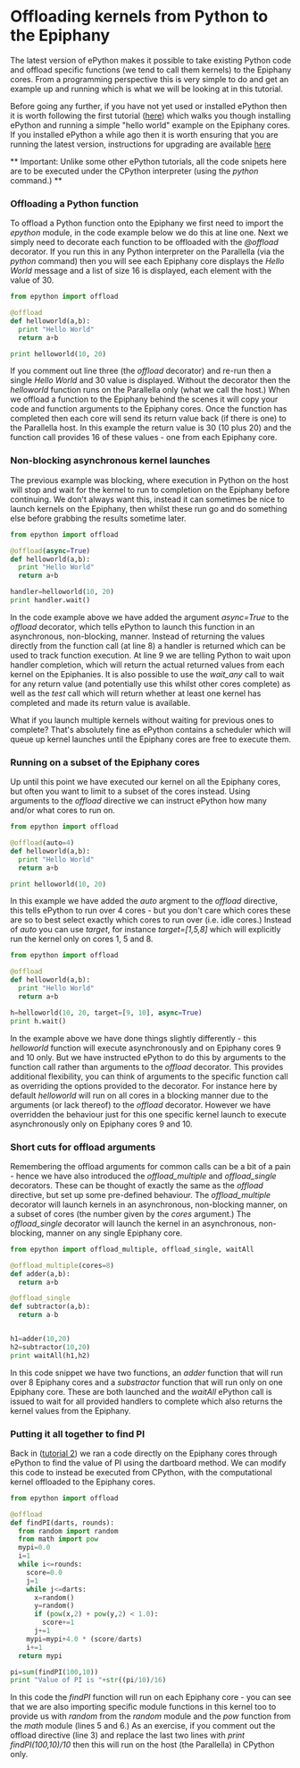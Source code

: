 # Offloading kernels from Python to the Epiphany

The latest version of ePython makes it possible to take existing Python code and offload specific functions (we tend to call them kernels) to the Epiphany cores. From a programming perspective this is very simple to do and get an example up and running which is what we will be looking at in this tutorial.

Before going any further, if you have not yet used or installed ePython then it is worth following the first tutorial ([here](tutorial1.md)) which walks you though installing ePython and running a simple "hello world" example on the Epiphany cores. If you installed ePython a while ago then it is worth ensuring that you are running the latest version, instructions for upgrading are available [here](installupgrade.md)

** Important: Unlike some other ePython tutorials, all the code snipets here are to be executed under the CPython interpreter (using the *python* command.) **

### Offloading a Python function

To offload a Python function onto the Epiphany we first need to import the *epython* module, in the code example below we do this at line one. Next we simply need to decorate each function to be offloaded with the *@offload* decorator. If you run this in any Python interpreter on the Parallella (via the *python* command) then you will see each Epiphany core displays the *Hello World* message and a list of size 16 is displayed, each element with the value of 30.

```python
from epython import offload

@offload
def helloworld(a,b):
  print "Hello World"
  return a+b

print helloworld(10, 20)
```

If you comment out line three (the *offload* decorator) and re-run then a single *Hello World* and 30 value is displayed. Without the decorator then the *helloworld* function runs on the Parallella only (what we call the host.) When we offload a function to the Epiphany behind the scenes it will copy your code and function arguments to the Epiphany cores. Once the function has completed then each core will send its return value back (if there is one) to the Parallella host. In this example the return value is 30 (10 plus 20) and the function call provides 16 of these values - one from each Epiphany core.

### Non-blocking asynchronous kernel launches

The previous example was blocking, where execution in Python on the host will stop and wait for the kernel to run to completion on the Epiphany before continuing. We don't always want this, instead it can sometimes be nice to launch kernels on the Epiphany, then whilst these run go and do something else before grabbing the results sometime later.

```python
from epython import offload

@offload(async=True)
def helloworld(a,b):
  print "Hello World"
  return a+b

handler=helloworld(10, 20)
print handler.wait()
```

In the code example above we have added the argument *async=True* to the *offload* decorator, which tells ePython to launch this function in an asynchronous, non-blocking, manner. Instead of returning the values directly from the function call (at line 8) a handler is returned which can be used to track function execution. At line 9 we are telling Python to wait upon handler completion, which will return the actual returned values from each kernel on the Epiphanies. It is also possible to use the *wait_any* call to wait for any return value (and potentially use this whilst other cores complete) as well as the *test* call which will return whether at least one kernel has completed and made its return value is available.

What if you launch multiple kernels without waiting for previous ones to complete? That's absolutely fine as ePython contains a scheduler which will queue up kernel launches until the Epiphany cores are free to execute them.

### Running on a subset of the Epiphany cores

Up until this point we have executed our kernel on all the Epiphany cores, but often you want to limit to a subset of the cores instead. Using arguments to the *offload* directive we can instruct ePython how many and/or what cores to run on.

```python
from epython import offload

@offload(auto=4)
def helloworld(a,b):
  print "Hello World"
  return a+b

print helloworld(10, 20)
```

In this example we have added the *auto* argment to the *offload* directive, this tells ePython to run over 4 cores - but you don't care which cores these are so to best select exactly which cores to run over (i.e. idle cores.) Instead of *auto* you can use *target*, for instance *target=[1,5,8]* which will explicitly run the kernel only on cores 1, 5 and 8.

```python
from epython import offload

@offload
def helloworld(a,b):
  print "Hello World"
  return a+b

h=helloworld(10, 20, target=[9, 10], async=True)
print h.wait()
```

In the example above we have done things slightly differently - this *helloworld* function will execute asynchronously and on Epiphany cores 9 and 10 only. But we have instructed ePython to do this by arguments to the function call rather than arguments to the *offload* decorator. This provides additional flexibility, you can think of arguments to the specific function call as overriding the options provided to the decorator. For instance here by default *helloworld* will run on all cores in a blocking manner due to the arguments (or lack thereof) to the *offload* decorator. However we have overridden the behaviour just for this one specific kernel launch to execute asynchronously only on Epiphany cores 9 and 10.

### Short cuts for offload arguments

Remembering the offload arguments for common calls can be a bit of a pain - hence we have also introduced the *offload_multiple* and *offload_single* decorators. These can be thought of exactly the same as the *offload* directive, but set up some pre-defined behaviour. The *offload_multiple* decorator will launch kernels in an asynchronous, non-blocking manner, on a subset of cores (the number given by the *cores* argument.) The *offload_single* decorator will launch the kernel in an asynchronous, non-blocking, manner on any single Epiphany core.

```python
from epython import offload_multiple, offload_single, waitAll

@offload_multiple(cores=8)
def adder(a,b):
  return a+b

@offload_single
def subtractor(a,b):
  return a-b


h1=adder(10,20)
h2=subtractor(10,20)
print waitAll(h1,h2)
```

In this code snippet we have two functions, an *adder* function that will run over 8 Epiphany cores and a *substractor* function that will run only on one Epiphany core. These are both launched and the *waitAll* ePython call is issued to wait for all provided handlers to complete which also returns the kernel values from the Epiphany.

### Putting it all together to find PI

Back in ([tutorial 2](tutorial2.md)) we ran a code directly on the Epiphany cores through ePython to find the value of PI using the dartboard method. We can modify this code to instead be executed from CPython, with the computational kernel offloaded to the Epiphany cores.

```python
from epython import offload

@offload
def findPI(darts, rounds):
  from random import random
  from math import pow
  mypi=0.0
  i=1
  while i<=rounds:
    score=0.0
    j=1
    while j<=darts:
      x=random()
      y=random()
      if (pow(x,2) + pow(y,2) < 1.0):
        score+=1
      j+=1
    mypi=mypi+4.0 * (score/darts)
    i+=1
  return mypi

pi=sum(findPI(100,10))
print "Value of PI is "+str((pi/10)/16)
```

In this code the *findPI* function will run on each Epiphany core - you can see that we are also importing specific module functions in this kernel too to provide us with *random* from the *random* module and the *pow* function from the *math* module (lines 5 and 6.) As an exercise, if you comment out the offload directive (line 3) and replace the last two lines with *print findPI(100,10)/10* then this will run on the host (the Parallella) in CPython only.
